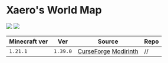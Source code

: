 # Xaero's World Map

![](https://chocolateminecraft.com/images/worldmapbanner.png)
![](https://media.forgecdn.net/attachments/248/985/2czdn3k.jpg)

| Minecraft ver | Ver      | Source                                                                                                                           | Repo |
| ------------- | -------- | -------------------------------------------------------------------------------------------------------------------------------- | ---- |
| `1.21.1`      | `1.39.0` | [CurseForge](https://www.curseforge.com/minecraft/mc-mods/xaeros-world-map) [Modirinth](https://modrinth.com/mod/xaeros-minimap) | //   |
